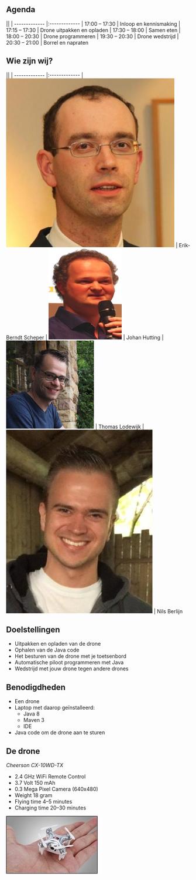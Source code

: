 ## Agenda

||
| ------------- |:-------------
| 17:00 – 17:30 | Inloop en kennismaking
| 17:15 – 17:30 | Drone uitpakken en opladen
| 17:30 – 18:00 | Samen eten
| 18:00 – 20:30 | Drone programmeren
| 19:30 – 20:30 | Drone wedstrijd
| 20:30 – 21:00 | Borrel en napraten


## Wie zijn wij?

||
| ------------- |:-------------
| ![headshot](images/us/erik-berndt.jpg) | Erik-Berndt Scheper <!-- .element: style="vertical-align: middle;" -->
| ![headshot](images/us/johanhutting.png) | Johan Hutting    <!-- .element: style="vertical-align: middle;" -->
| ![headshot](images/us/thomas.png)      | Thomas Lodewijk     <!-- .element: style="vertical-align: middle;" -->
| ![headshot](images/us/nils.jpg)      | Nils Berlijn    <!-- .element: style="vertical-align: middle;" -->


## Doelstellingen

- Uitpakken en opladen van de drone
- Ophalen van de Java code
- Het besturen van de drone met je toetsenbord
- Automatische piloot programmeren met Java
- Wedstrijd met jouw drone tegen andere drones


## Benodigdheden

- Een drone
- Laptop met daarop geïnstalleerd:
  - Java 8
  - Maven 3
  - IDE
- Java code om de drone aan te sturen


## De drone

*Cheerson CX-10WD-TX*

- 2.4 GHz WiFi Remote Control
- 3.7 Volt 150 mAh
- 0.3 Mega Pixel Camera (640x480)
- Weight 18 gram
- Flying time 4–5 minutes
- Charging time 20–30 minutes

![logo](images/CW-10wd-tx-drone.jpg)
